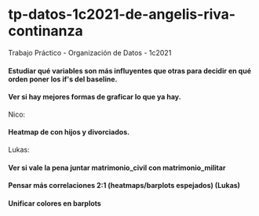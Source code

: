 # tp-datos-1c2021-de-angelis-riva-continanza

Trabajo Práctico - Organización de Datos - 1c2021

#### Estudiar qué variables son más influyentes que otras para decidir en qué orden poner los if's del baseline.
#### Ver si hay mejores formas de graficar lo que ya hay.

Nico:
#### Heatmap de con hijos y divorciados.

Lukas:
#### Ver si vale la pena juntar matrimonio_civil con matrimonio_militar
#### Pensar más correlaciones 2:1 (heatmaps/barplots espejados) (Lukas)
#### Unificar colores en barplots